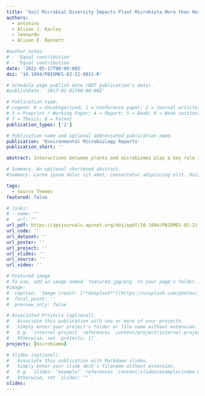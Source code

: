 ```yaml
---
title: 'Soil Microbial Diversity Impacts Plant Microbiota More than Herbivory'
authors:
  - antonino
  - Alison J. Karley
  - leonardo
  - Alison E. Bennett

#author_notes:
# - 'Equal contribution'
# - 'Equal contribution'
date: '2021-05-17T00:00:00Z'
doi: '10.1094/PBIOMES-02-21-0011-R'

# Schedule page publish date (NOT publication's date).
#publishDate: '2017-01-01T00:00:00Z'

# Publication type.
# Legend: 0 = Uncategorized; 1 = Conference paper; 2 = Journal article;
# 3 = Preprint / Working Paper; 4 = Report; 5 = Book; 6 = Book section;
# 7 = Thesis; 8 = Patent
publication_types: ['2']

# Publication name and optional abbreviated publication name.
publication: 'Environmental Microbiology Reports'
publication_short: ''

abstract: Interactions between plants and microbiomes play a key role in ecosystem functioning and are of broad interest due to their influence on nutrient cycling and plant protection. However, we do not yet have a complete understanding of how plant microbiomes are assembled. Here, we tested and quantified the effect of different factors driving the diversity and composition of plant-associated microbial communities. We manipulated soil microbial diversity (high or low diversity), plant species (Solanum tuberosum or S. vernei), and herbivory (presence or absence of a phloem-feeding insect, Macrosiphum euphorbiae) and found that soil microbial diversity influenced the herbivore-associated microbiome composition but also plant species and herbivory influenced the soil microbiome composition. We quantified the relative strength of these effects and demonstrated that the initial soil microbiome diversity explained the most variation in plant- and herbivore-associated microbial communities. Our findings strongly suggest that soil microbial community diversity is a driver of the composition of multiple associated microbiomes (plant and insect), and this has implications for the importance of management of soil microbiomes in multiple systems.

# Summary. An optional shortened abstract.
#summary: Lorem ipsum dolor sit amet, consectetur adipiscing elit. Duis posuere tellus ac convallis placerat. Proin tincidunt magna sed ex sollicitudin condimentum.

tags:
  - Source Themes
featured: false

# links:
# - name: ""
#   url: ""
url_pdf: https://apsjournals.apsnet.org/doi/epdf/10.1094/PBIOMES-02-21-0011-R
url_code: ''
url_dataset: ''
url_poster: ''
url_project: ''
url_slides: ''
url_source: ''
url_video: ''

# Featured image
# To use, add an image named `featured.jpg/png` to your page's folder.
#image:
#  caption: 'Image credit: [**Unsplash**](https://unsplash.com/photos/jdD8gXaTZsc)'
#  focal_point: ''
#  preview_only: false

# Associated Projects (optional).
#   Associate this publication with one or more of your projects.
#   Simply enter your project's folder or file name without extension.
#   E.g. `internal-project` references `content/project/internal-project/index.md`.
#   Otherwise, set `projects: []`.
projects: [microbiome]

# Slides (optional).
#   Associate this publication with Markdown slides.
#   Simply enter your slide deck's filename without extension.
#   E.g. `slides: "example"` references `content/slides/example/index.md`.
#   Otherwise, set `slides: ""`.
slides:
---
```

